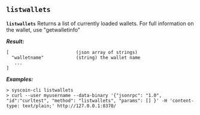 ## **`listwallets`**

**`listwallets`**
Returns a list of currently loaded wallets.
For full information on the wallet, use "getwalletinfo"





***Result:***

```
[                         (json array of strings)
  "walletname"            (string) the wallet name
   ...
]

```



***Examples:***

```
> syscoin-cli listwallets 
> curl --user myusername --data-binary '{"jsonrpc": "1.0", "id":"curltest", "method": "listwallets", "params": [] }' -H 'content-type: text/plain;' http://127.0.0.1:8370/
```
